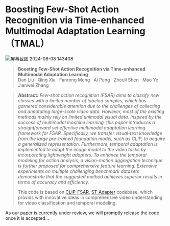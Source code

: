 # Boosting Few-Shot Action Recognition via Time-enhanced Multimodal Adaptation Learning（TMAL）


![屏幕截图 2024-08-08 143408](https://github.com/user-attachments/assets/a1719c3a-66da-4666-9a72-e540e3a11324)
> **Boosting Few-Shot Action Recognition via Time-enhanced Multimodal Adaptation Learning**<br>
> Dan Liu · Qing Xia · Fanrong Meng · Ai Peng · Zhouli Shen · Mao Ye · Jianwei Zhang
>
>
<!-- > [Paper](https://arxiv.org/pdf/2303.02982.pdf) -->
>
>
> **Abstract:** *Few-shot action recognition (FSAR) aims to classify new classes with a limited number of labeled samples, which has garnered considerable attention due to the challenges of collecting and annotating large-scale video data. However, most of the existing methods mainly rely on limited unimodal visual data. Inspired by the success of multimodal machine learning, this paper introduces a straightforward yet effective multimodal adaptation learning framework for FSAR. Specifically, we transfer visual-text knowledge from the large pre-trained foundation model, such as CLIP, to acquire a generalized representation. Furthermore, temporal adaptation is implemented to adapt the image model to the video tasks by incorporating lightweight adapters. To enhance the temporal modeling for action analysis, a vision-motion aggregation technique is further proposed for comprehensive feature learning. Extensive experiments on multiple challenging benchmark datasets demonstrate that the suggested method achieves superior results in terms of accuracy and efficiency.*
>
>This code is based on [CLIP-FSAR](https://github.com/alibaba-mmai-research/CLIP-FSAR), [ST-Adapter](https://github.com/linziyi96/st-adapter) codebase, which  provids with innovative ideas in comprehensive video understanding for video classification and temporal modeling. 

As our paper is currently under review, we will promptly release the code once it is accepted...

